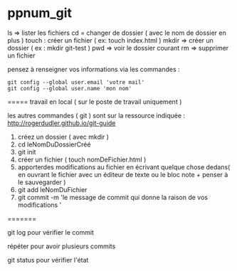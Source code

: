 # ppnum_git

  
ls => lister les fichiers 
cd = changer de dossier ( avec le nom de dossier en plus ) 
touch : créer un fichier  ( ex: touch index.html ) 
mkdir => créer un dossier ( ex : mkdir git-test )
pwd => voir le dossier courant
rm => supprimer un fichier 


pensez à renseigner vos informations via les commandes :
    
    git config --global user.email 'votre mail'
    git config --global user.name 'mon nom'
    
 =====  travail en local ( sur le poste de travail uniquement )

les autres commandes ( git ) sont sur la ressource indiquée : http://rogerdudler.github.io/git-guide

1) créez un dossier ( avec mkdir )
2) cd leNomDuDossierCréé
3) git init
4) créer un fichier ( touch nomDeFichier.html )
5) apporterdes modifications au fichier en écrivant quelque chose dedans( en ouvrant le fichier avec un éditeur de texte ou le bloc note + penser à le sauvegarder )
6) git add leNomDuFichier 
7) git commit -m  'le message de commit qui donne la raison de vos modifications '

=======

git log pour vérifier le commit

répéter pour avoir plusieurs commits 

git status pour vérifier l'état
